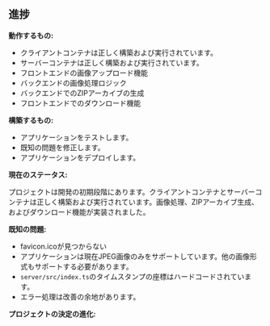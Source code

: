 ## 進捗

**動作するもの:**

*   クライアントコンテナは正しく構築および実行されています。
*   サーバーコンテナは正しく構築および実行されています。
*   フロントエンドの画像アップロード機能
*   バックエンドの画像処理ロジック
*   バックエンドでのZIPアーカイブの生成
*   フロントエンドでのダウンロード機能

**構築するもの:**

*   アプリケーションをテストします。
*   既知の問題を修正します。
*   アプリケーションをデプロイします。

**現在のステータス:**

プロジェクトは開発の初期段階にあります。クライアントコンテナとサーバーコンテナは正しく構築および実行されています。画像処理、ZIPアーカイブ生成、およびダウンロード機能が実装されました。

**既知の問題:**

*   favicon.icoが見つからない
*   アプリケーションは現在JPEG画像のみをサポートしています。他の画像形式もサポートする必要があります。
*   `server/src/index.ts`のタイムスタンプの座標はハードコードされています。
*   エラー処理は改善の余地があります。

**プロジェクトの決定の進化:**
